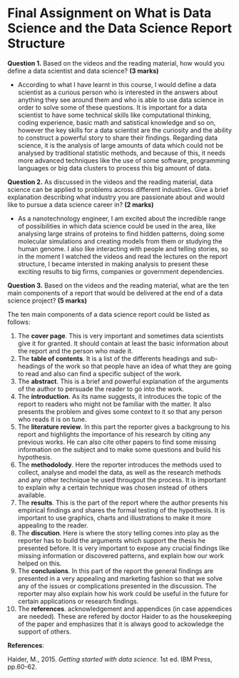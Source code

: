 # Final Assignment on What is Data Science and the Data Science Report Structure

__Question 1.__ Based on the videos and the reading material, how would you define a data scientist and data science? __(3 marks)__
- According to what I have learnt in this course, I would define a data scientist as a curious person who is interested in the answers about anything they see around them and who is able to use data science in order to solve some of these questions. It is important for a data scientist to have some technical skills like computational thinking, coding experience, basic math and satistical knowledge and so on, however the key skills for a data scientist are the curiosity and the ability to construct a powerful story to share their findings. Regarding data science, it is the analysis of large amounts of data which could not be analysed by traditional statistic methods, and because of this, it needs more advanced techniques like the use of some software, programming languages or big data clusters to process this big amount of data.

__Question 2.__ As discussed in the videos and the reading material, data science can be applied to problems across different industries. Give a brief explanation describing what industry  you are passionate about and would like to pursue a data science career in? __(2 marks)__
- As a nanotechnology engineer, I am excited about the incredible range of possibilities in which data science could be used in the area, like analysing large strains of proteins to find hidden patterns, doing some molecular simulations and creating models from them or studying the human genome. I also like interacting with people and telling stories, so in the moment I watched the videos and read the lectures on the report structure, I became intersted in making analysis to present these exciting results to big firms, companies or government dependencies.

__Question 3.__ Based on the videos and the reading material, what are the ten main components of a report that would be delivered at the end of a data science project? __(5 marks)__

The ten main components of a data science report could be listed as follows:
  1. The __cover page__. This is very important and sometimes data scientists give it for granted. It should contain at least the basic information about the report and the person who made it.
  2. The __table of contents__. It is a list of the differents headings and sub-headings of the work so that people have an idea of what they are going to read and also can find a specific subject of the work.
  3. The __abstract__. This is a brief and powerful explanation of the arguments of the author to persuade the reader to go into the work.
  4. The __introduction__. As its name suggests, it introduces the topic of the report to readers who might not be familiar with the matter. It also presents the problem and gives some context to it so that any person who reads it is on tune.
  5. The __literature review__. In this part the reporter gives a backgroung to his report and highlights the importance of his research by citing any previous works. He can also cite other papers to find some missing information on the subject and to make some questions and build his hypothesis.
  6. The __methodolody__. Here the reporter introduces the methods used to collect, analyse and model the data, as well as the research methods and any other technique he used througout the process. It is important to explain why a certain technique was chosen instead of others available.
  7. The __results__. This is the part of the report where the author presents his empirical findings and shares the formal testing of the hypothesis. It is important to use graphics, charts and illustrations to make it more appealing to the reader.
  8. The __discution__. Here is where the story telling comes into play as the reporter has to build the arguments which support the thesis he presented before. It is very important to expose any crucial findings like missing information or discovered patterns, and explain how our work helped on this.
  9. The __conclusions__. In this part of the report the general findings are presented in a very appealing and marketing fashion so that we solve any of the issues or complications presented in the discussion. The reporter may also explain how his work could be useful in the future for certain applications or research findings.
  10. The __references__. acknowledgement and appendices (in case appendices are needed). These are refered by doctor Haider to as the housekeeping of the paper and emphasizes that it is always good to ackowledge the support of others.

__References__:

Haider, M., 2015. _Getting started with data science_. 1st ed. IBM Press, pp.60-62.
